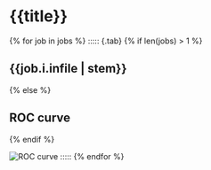 # {{title}}

{% for job in jobs %}
::::: {.tab}
{% if len(jobs) > 1 %}
## {{job.i.infile | stem}}
{% else %}
## ROC curve
{% endif %}

![ROC curve]({{job.o.outfile}})
:::::
{% endfor %}
